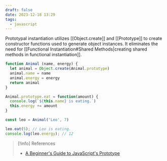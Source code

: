 ```yaml
---
draft: false
date: 2023-12-18 13:29
tags:
  - javascript
---
```


Prototypal instantiation utilizes [[Object.create]] and [[Prototype]] to create constructor functions used to generate object instances. It eliminates the need for [[Functional Instantiation#Shared Methods|creating shared methods in functional instantiation]].

```js
function Animal (name, energy) {
  let animal = Object.create(Animal.prototype)
  animal.name = name
  animal.energy = energy
  return animal
}

Animal.prototype.eat = function(amount) {
  console.log(`${this.name} is eating.`)
  this.energy += amount
}

const leo = Animal('Leo', 7)

leo.eat(5); // Leo is eating.
console.log(leo.energy); // 12
```

> [!info] References
> - [A Beginner's Guide to JavaScript's Prototype](https://ui.dev/beginners-guide-to-javascript-prototype)
